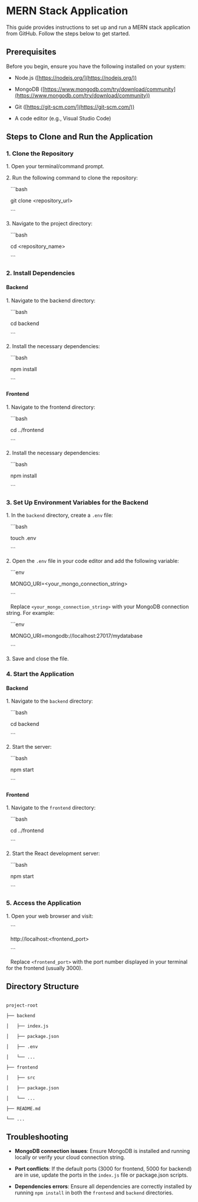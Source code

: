 # MERN Stack Application

This guide provides instructions to set up and run a MERN stack application from GitHub. Follow the steps below to get started.

## Prerequisites

Before you begin, ensure you have the following installed on your system:

- Node.js ([https://nodejs.org/](https://nodejs.org/))

- MongoDB ([https://www.mongodb.com/try/download/community](https://www.mongodb.com/try/download/community))

- Git ([https://git-scm.com/](https://git-scm.com/))

- A code editor (e.g., Visual Studio Code)

## Steps to Clone and Run the Application

### 1. Clone the Repository

1\. Open your terminal/command prompt.

2\. Run the following command to clone the repository:

   ```bash

   git clone <repository_url>

   ```

3\. Navigate to the project directory:

   ```bash

   cd <repository_name>

   ```

### 2. Install Dependencies

#### Backend

1\. Navigate to the backend directory:

   ```bash

   cd backend

   ```

2\. Install the necessary dependencies:

   ```bash

   npm install

   ```

#### Frontend

1\. Navigate to the frontend directory:

   ```bash

   cd ../frontend

   ```

2\. Install the necessary dependencies:

   ```bash

   npm install

   ```

### 3. Set Up Environment Variables for the Backend

1\. In the `backend` directory, create a `.env` file:

   ```bash

   touch .env

   ```

2\. Open the `.env` file in your code editor and add the following variable:

   ```env

   MONGO_URI=<your_mongo_connection_string>

   ```

   Replace `<your_mongo_connection_string>` with your MongoDB connection string. For example:

   ```env

   MONGO_URI=mongodb://localhost:27017/mydatabase

   ```

3\. Save and close the file.

### 4. Start the Application

#### Backend

1\. Navigate to the `backend` directory:

   ```bash

   cd backend

   ```

2\. Start the server:

   ```bash

   npm start

   ```

#### Frontend

1\. Navigate to the `frontend` directory:

   ```bash

   cd ../frontend

   ```

2\. Start the React development server:

   ```bash

   npm start

   ```

### 5. Access the Application

1\. Open your web browser and visit:

   ```

   http://localhost:<frontend_port>

   ```

   Replace `<frontend_port>` with the port number displayed in your terminal for the frontend (usually 3000).

## Directory Structure

```

project-root

├── backend

│   ├── index.js

│   ├── package.json

│   ├── .env

│   └── ...

├── frontend

│   ├── src

│   ├── package.json

│   └── ...

├── README.md

└── ...

```

## Troubleshooting

- **MongoDB connection issues**: Ensure MongoDB is installed and running locally or verify your cloud connection string.

- **Port conflicts**: If the default ports (3000 for frontend, 5000 for backend) are in use, update the ports in the `index.js` file or package.json scripts.

- **Dependencies errors**: Ensure all dependencies are correctly installed by running `npm install` in both the `frontend` and `backend` directories.
